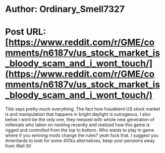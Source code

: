 # Author: Ordinary_Smell7327
# Post URL: [https://www.reddit.com/r/GME/comments/n6187v/us_stock_market_is_bloody_scam_and_i_wont_touch/](https://www.reddit.com/r/GME/comments/n6187v/us_stock_market_is_bloody_scam_and_i_wont_touch/)


Title says pretty much everything. The fact how fraudelent US stock market is and manipulation that happens in bright daylight is outrageous. I also belive I wont be the only one, they messed with whole new generation of millenials who taken on ivesting recently and realized how this game is rigged and controlled from the top to bottom. Who wants to play in game where if you winning mods change the rules? yeah fuck that. I suggest you Ameritards to look for some 401ks alternatives, keep your pensions away from Wall St!